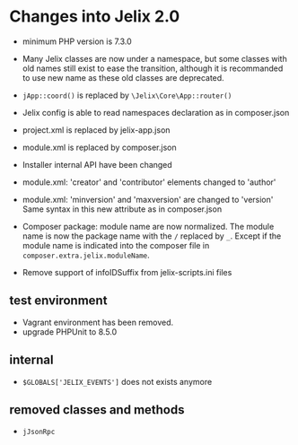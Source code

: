 # Changes into Jelix 2.0

- minimum PHP version is 7.3.0

- Many Jelix classes are now under a namespace, but some classes with old names
  still exist to ease the transition, although it is recommanded to use new name
  as these old classes are deprecated.

- `jApp::coord()` is replaced by `\Jelix\Core\App::router()`

- Jelix config is able to read namespaces declaration as in composer.json

- project.xml is replaced by jelix-app.json
- module.xml is replaced by composer.json
- Installer internal API have been changed

- module.xml: 'creator' and 'contributor' elements changed to 'author'
- module.xml: 'minversion' and 'maxversion' are changed to 'version'
    Same syntax in this new attribute as in composer.json

- Composer package: module name are now normalized. The module name is now the
  package name with the `/` replaced by `_`. Except if the module name is
  indicated into the composer file in `composer.extra.jelix.moduleName`.

- Remove support of infoIDSuffix from jelix-scripts.ini files

## test environment

- Vagrant environment has been removed.
- upgrade PHPUnit to 8.5.0


## internal

- `$GLOBALS['JELIX_EVENTS']` does not exists anymore

## removed classes and methods

- `jJsonRpc`